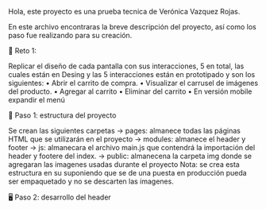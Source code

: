 Hola, este proyecto es una prueba tecnica de Verónica Vazquez Rojas.

En este archivo encontraras la breve descripción del proyecto, así como los paso fue realizando para su creación.

💪 Reto 1: 

Replicar el diseño de cada pantalla con sus interacciones, 5 en total, las
cuales están en Desing y las 5 interacciones están en prototipado y son los
siguientes:
• Abrir el carrito de compra.
• Visualizar el carrusel de imágenes del producto.
• Agregar al carrito
• Eliminar del carrito
• En versión mobile expandir el menú

🤔 Paso 1: estructura del proyecto

Se crean las siguientes carpetas
-> pages: almanece todas las páginas HTML que se utilizarán en el proyecto
-> modules: almanece el header y footer
-> js: almanecara el archivo main.js que contendrá la importación del header y footere del index.
-> public: almanecena la carpeta img donde se agregaran las imagenes usadas durante el proyecto
Nota: se crea esta estructura en su suponiendo que se de una puesta en producción pueda ser empaquetado y no se descarten las imagenes.

🖥️ Paso 2: desarrollo del header


